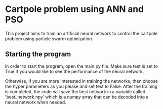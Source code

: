 # Cartpole problem using ANN and PSO

This project aims to train an artificial neural network to control the cartpole problem using particle swarm optimization.

## Starting the program

In order to start the program, open the main.py file. Make sure test is set to True if you would like to see the performance of the neural network.

Otherwise, if you are more interested in training the networks, then choose the hyper parameters as you please and set test to False. After the training is completed, the code will save the best network in a variable called 'best_network.npy' which is a numpy array that can be decoded into a neural network when needed.
